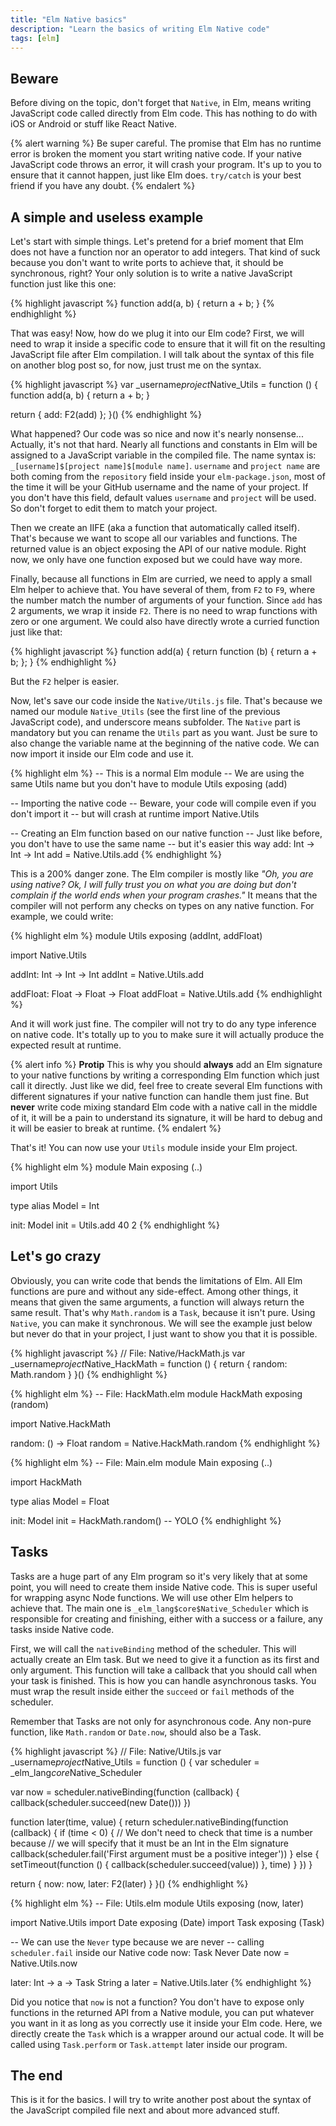 ```yaml
---
title: "Elm Native basics"
description: "Learn the basics of writing Elm Native code"
tags: [elm]
---
```

## Beware

Before diving on the topic, don't forget that `Native`, in Elm, means writing JavaScript code called directly from Elm code. This has nothing to do with iOS or Android or stuff like React Native.

{% alert warning %}
Be super careful. The promise that Elm has no runtime error is broken the moment you start writing native code. If your native JavaScript code throws an error, it will crash your program. It's up to you to ensure that it cannot happen, just like Elm does. `try/catch` is your best friend if you have any doubt.
{% endalert %}

## A simple and useless example

Let's start with simple things. Let's pretend for a brief moment that Elm does not have a function nor an operator to add integers. That kind of suck because you don't want to write ports to achieve that, it should be synchronous, right? Your only solution is to write a native JavaScript function just like this one:

{% highlight javascript %}
function add(a, b) {
  return a + b;
}
{% endhighlight %}

That was easy! Now, how do we plug it into our Elm code? First, we will need to wrap it inside a specific code to ensure that it will fit on the resulting JavaScript file after Elm compilation. I will talk about the syntax of this file on another blog post so, for now, just trust me on the syntax.

{% highlight javascript %}
var _username$project$Native_Utils = function () {
  function add(a, b) {
    return a + b;
  }

  return {
    add: F2(add)
  };
}()
{% endhighlight %}

What happened? Our code was so nice and now it's nearly nonsense... Actually, it's not that hard. Nearly all functions and constants in Elm will be assigned to a JavaScript variable in the compiled file. The name syntax is: `_[username]$[project name]$[module name]`. `username` and `project name` are both coming from the `repository` field inside your `elm-package.json`, most of the time it will be your GitHub username and the name of your project. If you don't have this field, default values `username` and `project` will be used. So don't forget to edit them to match your project.

Then we create an IIFE (aka a function that automatically called itself). That's because we want to scope all our variables and functions. The returned value is an object exposing the API of our native module. Right now, we only have one function exposed but we could have way more.

Finally, because all functions in Elm are curried, we need to apply a small Elm helper to achieve that. You have several of them, from `F2` to `F9`, where the number match the number of arguments of your function. Since `add` has 2 arguments, we wrap it inside `F2`. There is no need to wrap functions with zero or one argument. We could also have directly wrote a curried function just like that:

{% highlight javascript %}
function add(a) {
  return function (b) {
    return a + b;
  };
}
{% endhighlight %}

But the `F2` helper is easier.

Now, let's save our code inside the `Native/Utils.js` file. That's because we named our module `Native_Utils` (see the first line of the previous JavaScript code), and underscore means subfolder. The `Native` part is mandatory but you can rename the `Utils` part as you want. Just be sure to also change the variable name at the beginning of the native code. We can now import it inside our Elm code and use it.

{% highlight elm %}
-- This is a normal Elm module
-- We are using the same Utils name but you don't have to
module Utils exposing (add)

-- Importing the native code
-- Beware, your code will compile even if you don't import it
-- but will crash at runtime
import Native.Utils

-- Creating an Elm function based on our native function
-- Just like before, you don't have to use the same name
-- but it's easier this way
add: Int -> Int -> Int
add =
  Native.Utils.add
{% endhighlight %}

This is a 200% danger zone. The Elm compiler is mostly like *"Oh, you are using native? Ok, I will fully trust you on what you are doing but don't complain if the world ends when your program crashes."* It means that the compiler will not perform any checks on types on any native function. For example, we could write:

{% highlight elm %}
module Utils exposing (addInt, addFloat)

import Native.Utils

addInt: Int -> Int -> Int
addInt =
  Native.Utils.add

addFloat: Float -> Float -> Float
addFloat =
  Native.Utils.add
{% endhighlight %}

And it will work just fine. The compiler will not try to do any type inference on native code. It's totally up to you to make sure it will actually produce the expected result at runtime.

{% alert info %}
**Protip** This is why you should **always** add an Elm signature to your native functions by writing a corresponding Elm function which just call it directly. Just like we did, feel free to create several Elm functions with different signatures if your native function can handle them just fine. But **never** write code mixing standard Elm code with a native call in the middle of it, it will be a pain to understand its signature, it will be hard to debug and it will be easier to break at runtime.
{% endalert %}

That's it! You can now use your `Utils` module inside your Elm project.

{% highlight elm %}
module Main exposing (..)

import Utils

type alias Model = Int

init: Model
init = Utils.add 40 2
{% endhighlight %}

## Let's go crazy

Obviously, you can write code that bends the limitations of Elm. All Elm functions are pure and without any side-effect. Among other things, it means that given the same arguments, a function will always return the same result. That's why `Math.random` is a `Task`, because it isn't pure. Using `Native`, you can make it synchronous. We will see the example just below but never do that in your project, I just want to show you that it is possible.

{% highlight javascript %}
// File: Native/HackMath.js
var _username$project$Native_HackMath = function () {
  return {
    random: Math.random
  }
}()
{% endhighlight %}

{% highlight elm %}
-- File: HackMath.elm
module HackMath exposing (random)

import Native.HackMath

random: () -> Float
random =
  Native.HackMath.random
{% endhighlight %}

{% highlight elm %}
-- File: Main.elm
module Main exposing (..)

import HackMath

type alias Model = Float

init: Model
init =
  HackMath.random() -- YOLO
{% endhighlight %}

## Tasks

Tasks are a huge part of any Elm program so it's very likely that at some point, you will need to create them inside Native code. This is super useful for wrapping async Node functions. We will use other Elm helpers to achieve that. The main one is `_elm_lang$core$Native_Scheduler` which is responsible for creating and finishing, either with a success or a failure, any tasks inside Native code.

First, we will call the `nativeBinding` method of the scheduler. This will actually create an Elm task. But we need to give it a function as its first and only argument. This function will take a callback that you should call when your task is finished. This is how you can handle asynchronous tasks. You must wrap the result inside either the `succeed` or `fail` methods of the scheduler.

Remember that Tasks are not only for asynchronous code. Any non-pure function, like `Math.random` or `Date.now`, should also be a Task.

{% highlight javascript %}
// File: Native/Utils.js
var _username$project$Native_Utils = function () {
  var scheduler = _elm_lang$core$Native_Scheduler

  var now = scheduler.nativeBinding(function (callback) {
    callback(scheduler.succeed(new Date()))
  })

  function later(time, value) {
    return scheduler.nativeBinding(function (callback) {
      if (time < 0) {
        // We don't need to check that time is a number because
        // we will specify that it must be an Int in the Elm signature
        callback(scheduler.fail('First argument must be a positive integer'))
      } else {
        setTimeout(function () {
          callback(scheduler.succeed(value))
        }, time)
      }
    })
  }

  return {
    now: now,
    later: F2(later)
  }
}()
{% endhighlight %}

{% highlight elm %}
-- File: Utils.elm
module Utils exposing (now, later)

import Native.Utils
import Date exposing (Date)
import Task exposing (Task)

-- We can use the `Never` type because we are never
-- calling `scheduler.fail` inside our Native code
now: Task Never Date
now =
  Native.Utils.now

later: Int -> a -> Task String a
later =
  Native.Utils.later
{% endhighlight %}

Did you notice that `now` is not a function? You don't have to expose only functions in the returned API from a Native module, you can put whatever you want in it as long as you correctly use it inside your Elm code. Here, we directly create the `Task` which is a wrapper around our actual code. It will be called using `Task.perform` or `Task.attempt` later inside our program.

## The end

This is it for the basics. I will try to write another post about the syntax of the JavaScript compiled file next and about more advanced stuff.
